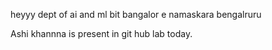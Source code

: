 heyyy 
dept of ai and ml bit 
bangalor e
namaskara bengalruru

Ashi khannna is present in git hub lab today.
